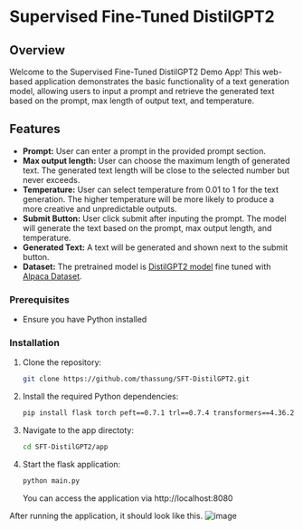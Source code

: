 # Supervised Fine-Tuned DistilGPT2

## Overview

Welcome to the Supervised Fine-Tuned DistilGPT2 Demo App! This web-based application demonstrates the basic functionality of a text generation model, allowing users to input a prompt and retrieve the generated text based on the prompt, max length of output text, and temperature.

## Features

- **Prompt:** User can enter a prompt in the provided prompt section.
- **Max output length:** User can choose the maximum length of generated text. The generated text length will be close to the selected number but never exceeds.
- **Temperature:** User can select temperature from 0.01 to 1 for the text generation. The higher temperature will be more likely to produce a more creative and unpredictable outputs.
- **Submit Button:** User click submit after inputing the prompt. The model will generate the text based on the prompt, max output length, and temperature.
- **Generated Text:** A text will be generated and shown next to the submit button.
- **Dataset:** The pretrained model is [DistilGPT2 model](https://huggingface.co/distilbert/distilgpt2) fine tuned with [Alpaca Dataset](https://github.com/tatsu-lab/stanford_alpaca/blob/main/alpaca_data.json).

### Prerequisites

- Ensure you have Python installed

### Installation

1. Clone the repository:

   ```bash
   git clone https://github.com/thassung/SFT-DistilGPT2.git
   ```

2. Install the required Python dependencies:

   ```bash
   pip install flask torch peft==0.7.1 trl==0.7.4 transformers==4.36.2 pydantic==1.10.9 datasets==2.18.0
   ```

3. Navigate to the app directoty:
   ```bash
   cd SFT-DistilGPT2/app
   ```

4. Start the flask application:
   ```bash
   python main.py
   ```

   You can access the application via http://localhost:8080

After running the application, it should look like this.
![image](https://github.com/thassung/SFT-DistilGPT2/assets/105700459/308486f3-a6b1-4b0b-87aa-d8c176e997ca)


